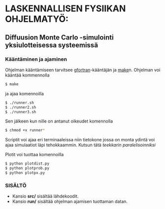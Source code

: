 # LASKENNALLISEN FYSIIKAN OHJELMATYÖ:
## Diffuusion Monte Carlo -simulointi yksiulotteisessa systeemissä 

### Kääntäminen ja ajaminen
Ohjelman kääntämiseen tarvitsee [gfortran]-kääntäjän ja [make]n. Ohjelman voi kääntää kommennolla
```sh
$ make
```
ja ajaa komennoilla 
```sh
$ ./runner.sh
$ ./runner2.sh
$ ./runner3.sh
```
Sen jälkeen kun nille on antanut oikeudet komennolla
```sh
$ chmod +x runner*
```
Scriptit voi ajaa eri terminaaleissa niin tietokone jossa on monta ydintä voi ajaa simulaatiot läpi tehokkaammin.
Kutsun tätä *teekkarin paralelisoinniksi*

Plotit voi tuottaa komennoilla
```sh
$ python plotdist.py
$ python plotprob.py
$ python plotpx.py
```
### SISÄLTÖ
- Kansio **src/** sisältää lähdekoodit. 
- Kansio  **run/** sisältää ohjelman ajamisen tuottaman datan.

[gfortran]: <https://gcc.gnu.org/fortran/>
[make]: <https://www.gnu.org/software/make/>
